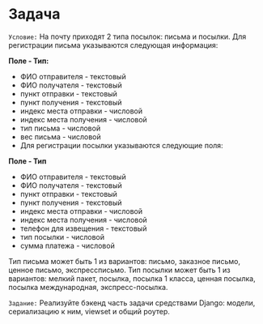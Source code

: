 # Задача
`Условие:` 
На почту приходят 2 типа посылок: письма и посылки. Для регистрации письма указываются
следующая информация:

**Поле  -  Тип:**
- ФИО отправителя - текстовый
- ФИО получателя - текстовый
- пункт отправки - текстовый
- пункт получения - текстовый
- индекс места отправки - числовой
- индекс места получения - числовой
- тип письма - числовой
- вес письма - числовой
- Для регистрации посылки указываются следующие поля:

**Поле  -  Тип**
- ФИО отправителя - текстовый
- ФИО получателя - текстовый
- пункт отправки - текстовый
- пункт получения - текстовый
- индекс места отправки - числовой
- индекс места получения - числовой
- телефон для извещения - текстовый
- тип посылки - числовой
- сумма платежа - числовой

Тип письма может быть 1 из вариантов: письмо, заказное письмо, ценное письмо, экспрессписьмо. Тип посылки может быть 1 из вариантов: мелкий пакет, посылка, посылка 1 класса,
ценная посылка, посылка международная, экспресс-посылка.

`Задание:`
Реализуйте бэкенд часть задачи средствами Django: модели, сериализацию к ним, viewset и
общий роутер.
